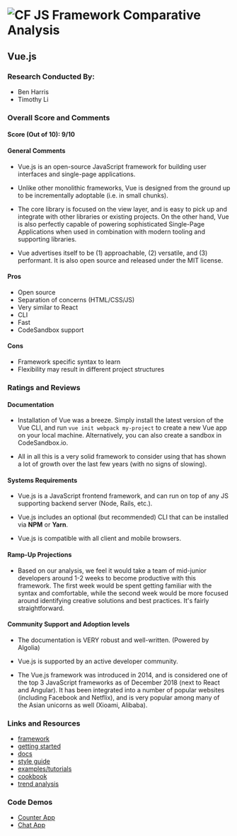 ![CF](http://i.imgur.com/7v5ASc8.png) JS Framework Comparative Analysis
=======================================================================

## Vue.js

### Research Conducted By:
* Ben Harris
* Timothy Li

### Overall Score and Comments
#### Score (Out of 10): 9/10
#### General Comments
* Vue.js is an open-source JavaScript framework for building user interfaces and single-page applications.

* Unlike other monolithic frameworks, Vue is designed from the ground up to be incrementally adoptable (i.e. in small chunks).

* The core library is focused on the view layer, and is easy to pick up and integrate with other libraries or existing projects. On the other hand, Vue is also perfectly capable of powering sophisticated Single-Page Applications when used in combination with modern tooling and supporting libraries.

* Vue advertises itself to be (1) approachable, (2) versatile, and (3) performant. It is also open source and released under the MIT license.

#### Pros
* Open source
* Separation of concerns (HTML/CSS/JS)
* Very similar to React
* CLI 
* Fast
* CodeSandbox support

#### Cons
* Framework specific syntax to learn
* Flexibility may result in different project structures

### Ratings and Reviews
#### Documentation
* Installation of Vue was a breeze. Simply install the latest version of the Vue CLI, and run `vue init webpack my-project` to create a new Vue app on your local machine. Alternatively, you can also create a sandbox in CodeSandbox.io.

* All in all this is a very solid framework to consider using that has shown a lot of growth over the last few years (with no signs of slowing).

#### Systems Requirements
* Vue.js is a JavaScript frontend framework, and can run on top of any JS supporting backend server (Node, Rails, etc.).

* Vue.js includes an optional (but recommended) CLI that can be installed via **NPM** or **Yarn**.

* Vue.js is compatible with all client and mobile browsers.

#### Ramp-Up Projections
* Based on our analysis, we feel it would take a team of mid-junior developers around 1-2 weeks to become productive with this framework. The first week would be spent getting familiar with the syntax and comfortable, while the second week would be more focused around identifying creative solutions and best practices. It's fairly straightforward.

#### Community Support and Adoption levels
* The documentation is VERY robust and well-written. (Powered by Algolia)

* Vue.js is supported by an active developer community.

* The Vue.js framework was introduced in 2014, and is considered one of the top 3 JavaScript frameworks as of December 2018 (next to React and Angular). It has been integrated into a number of popular websites (including Facebook and Netflix), and is very popular among many of the Asian unicorns as well (Xioami, Alibaba). 


### Links and Resources
* [framework](https://vuejs.org/)
* [getting started](https://vuejs.org/v2/guide/)
* [docs](https://vuejs.org/v2/api/)
* [style guide](https://vuejs.org/v2/style-guide/)
* [examples/tutorials](https://vuejs.org/v2/examples/)
* [cookbook](https://vuejs.org/v2/cookbook/)
* [trend analysis](https://trends.google.com/trends/explore?date=2008-11-14%202018-12-14&geo=US&q=vue%20javascript,React%20javascript)

### Code Demos
* [Counter App](https://codesandbox.io/s/zqmx800j73)
* [Chat App](https://codesandbox.io/s/mm0v23pp28)
